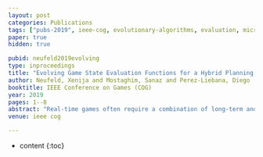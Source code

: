 ```yaml
---
layout: post
categories: Publications
tags: ["pubs-2019", ieee-cog, evolutionary-algorithms, evaluation, microrts, mcts, strategy-games]
paper: true
hidden: true

pubid: neufeld2019evolving
type: inproceedings
title: "Evolving Game State Evaluation Functions for a Hybrid Planning Approach"
author: Neufeld, Xenija and Mostaghim, Sanaz and Perez-Liebana, Diego
booktitle: IEEE Conference on Games (COG)
year: 2019
pages: 1--8
abstract: "Real-time games often require a combination of long-term and short-term planning as well as interleaved planning and execution. In our previous work, we introduced a hybrid planning and execution approach, in which high-level strategical planning is performed by a Hierarchical Task Network Planner and micro-management is done through Monte Carlo Tree Search. We use evaluation functions that represent weighted sums of selected game features as an interface between the two hierarchy levels. In this work, we present a way of automatically evolving the weights of these evaluation functions in order to improve the efficiency of the execution of high-level tasks. We compare the agent using the evolved evaluation functions with the one using manually created evaluation functions against state-of-theart controllers in the Real Time Strategy game environment microRTS."
venue: ieee cog

---
```


* content
{:toc}

